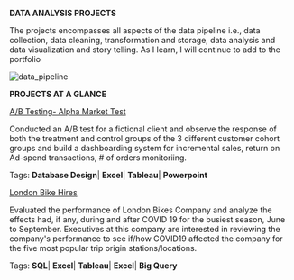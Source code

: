 **DATA ANALYSIS PROJECTS**

The projects encompasses all aspects of the data pipeline i.e., data collection, data cleaning, transformation and storage, data analysis and data visualization and story telling. As I learn, I will continue to add to the portfolio


![data_pipeline](https://github.com/cezekwem/portfolio/assets/135195102/483a77a2-6787-4d7e-b3cf-3307457c4bfc)

**PROJECTS AT A GLANCE**

[A/B Testing- Alpha Market Test](https://github.com/cezekwem/portfolio/tree/main/Data%20Analysis/Alpha%20Market%20Test) 

Conducted an A/B test for a fictional client and observe the response of both the treatment and control groups of the 3 different customer cohort groups and build a dashboarding system for incremental sales, return on Ad-spend transactions, # of orders monitoriing. 

Tags: **Database Design**| **Excel**| **Tableau**| **Powerpoint** 


[London Bike Hires](https://github.com/cezekwem/portfolio/tree/main/Data%20Analysis/London%20Bike%20Hires)

Evaluated the performance of London Bikes Company and analyze the effects had, if any, during and after COVID 19 for the busiest season, June to September. Executives at this company are interested in reviewing the company's performance to see if/how COVID19 affected the company for the five most popular trip origin stations/locations.

Tags: **SQL**| **Excel**| **Tableau**| **Excel**| **Big Query**
